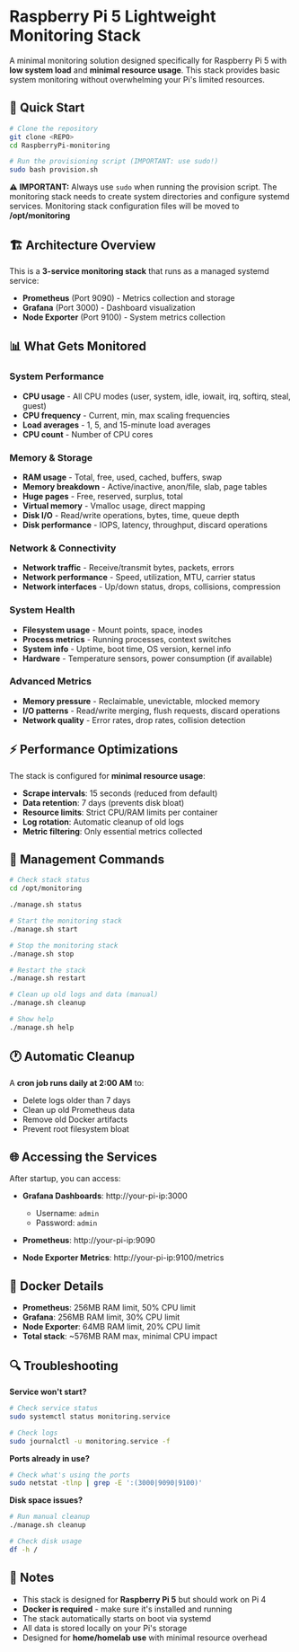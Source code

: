 # Raspberry Pi 5 Lightweight Monitoring Stack

A minimal monitoring solution designed specifically for Raspberry Pi 5 with **low system load** and **minimal resource usage**. This stack provides basic system monitoring without overwhelming your Pi's limited resources.

## 🚀 Quick Start

```bash
# Clone the repository
git clone <REPO>
cd RaspberryPi-monitoring

# Run the provisioning script (IMPORTANT: use sudo!)
sudo bash provision.sh
```

**⚠️  IMPORTANT:** Always use `sudo` when running the provision script. The monitoring stack needs to create system directories and configure systemd services. Monitoring stack configuration files will be moved to **/opt/monitoring**

## 🏗️ Architecture Overview

This is a **3-service monitoring stack** that runs as a managed systemd service:

- **Prometheus** (Port 9090) - Metrics collection and storage
- **Grafana** (Port 3000) - Dashboard visualization  
- **Node Exporter** (Port 9100) - System metrics collection

## 📊 What Gets Monitored

### **System Performance**
- **CPU usage** - All CPU modes (user, system, idle, iowait, irq, softirq, steal, guest)
- **CPU frequency** - Current, min, max scaling frequencies
- **Load averages** - 1, 5, and 15-minute load averages
- **CPU count** - Number of CPU cores

### **Memory & Storage**
- **RAM usage** - Total, free, used, cached, buffers, swap
- **Memory breakdown** - Active/inactive, anon/file, slab, page tables
- **Huge pages** - Free, reserved, surplus, total
- **Virtual memory** - Vmalloc usage, direct mapping
- **Disk I/O** - Read/write operations, bytes, time, queue depth
- **Disk performance** - IOPS, latency, throughput, discard operations

### **Network & Connectivity**
- **Network traffic** - Receive/transmit bytes, packets, errors
- **Network performance** - Speed, utilization, MTU, carrier status
- **Network interfaces** - Up/down status, drops, collisions, compression

### **System Health**
- **Filesystem usage** - Mount points, space, inodes
- **Process metrics** - Running processes, context switches
- **System info** - Uptime, boot time, OS version, kernel info
- **Hardware** - Temperature sensors, power consumption (if available)

### **Advanced Metrics**
- **Memory pressure** - Reclaimable, unevictable, mlocked memory
- **I/O patterns** - Read/write merging, flush requests, discard operations
- **Network quality** - Error rates, drop rates, collision detection

## ⚡ Performance Optimizations

The stack is configured for **minimal resource usage**:

- **Scrape intervals**: 15 seconds (reduced from default)
- **Data retention**: 7 days (prevents disk bloat)
- **Resource limits**: Strict CPU/RAM limits per container
- **Log rotation**: Automatic cleanup of old logs
- **Metric filtering**: Only essential metrics collected

## 🔧 Management Commands

```bash
# Check stack status
cd /opt/monitoring

./manage.sh status

# Start the monitoring stack
./manage.sh start

# Stop the monitoring stack  
./manage.sh stop

# Restart the stack
./manage.sh restart

# Clean up old logs and data (manual)
./manage.sh cleanup

# Show help
./manage.sh help
```

## 🕐 Automatic Cleanup

A **cron job runs daily at 2:00 AM** to:
- Delete logs older than 7 days
- Clean up old Prometheus data
- Remove old Docker artifacts
- Prevent root filesystem bloat

## 🌐 Accessing the Services

After startup, you can access:

- **Grafana Dashboards**: http://your-pi-ip:3000
  - Username: `admin`
  - Password: `admin`
  
- **Prometheus**: http://your-pi-ip:9090
  
- **Node Exporter Metrics**: http://your-pi-ip:9100/metrics

## 🐳 Docker Details

- **Prometheus**: 256MB RAM limit, 50% CPU limit
- **Grafana**: 256MB RAM limit, 30% CPU limit  
- **Node Exporter**: 64MB RAM limit, 20% CPU limit
- **Total stack**: ~576MB RAM max, minimal CPU impact

## 🔍 Troubleshooting

**Service won't start?**
```bash
# Check service status
sudo systemctl status monitoring.service

# Check logs
sudo journalctl -u monitoring.service -f
```

**Ports already in use?**
```bash
# Check what's using the ports
sudo netstat -tlnp | grep -E ':(3000|9090|9100)'
```

**Disk space issues?**
```bash
# Run manual cleanup
./manage.sh cleanup

# Check disk usage
df -h /
```

## 📝 Notes

- This stack is designed for **Raspberry Pi 5** but should work on Pi 4
- **Docker is required** - make sure it's installed and running
- The stack automatically starts on boot via systemd
- All data is stored locally on your Pi's storage
- Designed for **home/homelab use** with minimal resource overhead
